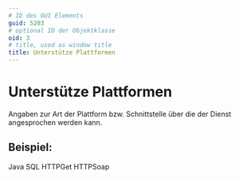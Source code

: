 ```yaml
---
# ID des GUI Elements
guid: 5203
# optional ID der Objektklasse
oid: 3
# title, used as window title
title: Unterstütze Plattformen
---
```


# Unterstütze Plattformen

Angaben zur Art der Plattform bzw. Schnittstelle über die der Dienst angesprochen werden kann.

## Beispiel:

Java SQL HTTPGet HTTPSoap
